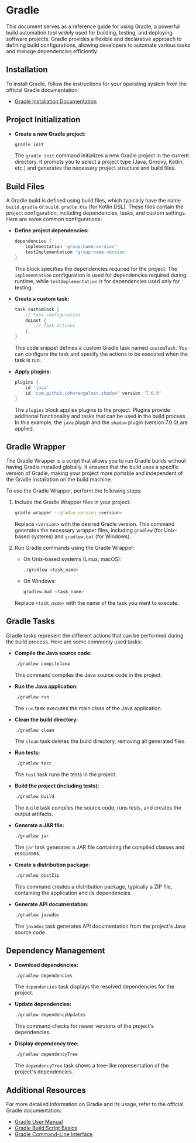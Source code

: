 # Gradle

This document serves as a reference guide for using Gradle, a powerful build automation tool widely used for building, testing, and deploying software projects. Gradle provides a flexible and declarative approach to defining build configurations, allowing developers to automate various tasks and manage dependencies efficiently.

## Installation

To install Gradle, follow the instructions for your operating system from the official Gradle documentation:

- [Gradle Installation Documentation](https://docs.gradle.org/current/userguide/installation.html)

## Project Initialization

- **Create a new Gradle project:**

  ```bash
  gradle init
  ```

  The `gradle init` command initializes a new Gradle project in the current directory. It prompts you to select a project type (Java, Groovy, Kotlin, etc.) and generates the necessary project structure and build files.

## Build Files

A Gradle build is defined using build files, which typically have the name `build.gradle` or `build.gradle.kts` (for Kotlin DSL). These files contain the project configuration, including dependencies, tasks, and custom settings. Here are some common configurations:

- **Define project dependencies:**

  ```groovy
  dependencies {
      implementation 'group:name:version'
      testImplementation 'group:name:version'
  }
  ```

  This block specifies the dependencies required for the project. The `implementation` configuration is used for dependencies required during runtime, while `testImplementation` is for dependencies used only for testing.

- **Create a custom task:**

  ```groovy
  task customTask {
      // Task configuration
      doLast {
          // Task actions
      }
  }
  ```

  This code snippet defines a custom Gradle task named `customTask`. You can configure the task and specify the actions to be executed when the task is run.

- **Apply plugins:**

  ```groovy
  plugins {
      id 'java'
      id 'com.github.johnrengelman.shadow' version '7.0.0'
  }
  ```

  The `plugins` block applies plugins to the project. Plugins provide additional functionality and tasks that can be used in the build process. In this example, the `java` plugin and the `shadow` plugin (version 7.0.0) are applied.

## Gradle Wrapper

The Gradle Wrapper is a script that allows you to run Gradle builds without having Gradle installed globally. It ensures that the build uses a specific version of Gradle, making your project more portable and independent of the Gradle installation on the build machine.

To use the Gradle Wrapper, perform the following steps:

1. Include the Gradle Wrapper files in your project:

   ```bash
   gradle wrapper --gradle-version <version>
   ```

   Replace `<version>` with the desired Gradle version. This command generates the necessary wrapper files, including `gradlew` (for Unix-based systems) and `gradlew.bat` (for Windows).

2. Run Gradle commands using the Gradle Wrapper:

   - On Unix-based systems (Linux, macOS):

     ```bash
     ./gradlew <task_name>
     ```

   - On Windows:

     ```bash
     gradlew.bat <task_name>
     ```

   Replace `<task_name>` with the name of the task you want to execute.

## Gradle Tasks

Gradle tasks represent the different actions that can be performed during the build process. Here are some commonly used tasks:

- **Compile the Java source code:**

  ```bash
  ./gradlew compileJava
  ```

  This command compiles the Java source code in the project.

- **Run the Java application:**

  ```bash
  ./gradlew run
  ```

  The `run` task executes the main class of the Java application.

- **Clean the build directory:**

  ```bash
  ./gradlew clean
  ```

  The `clean` task deletes the build directory, removing all generated files.

- **Run tests:**

  ```bash
  ./gradlew test
  ```

  The `test` task runs the tests in the project.

- **Build the project (including tests):**

  ```bash
  ./gradlew build
  ```

  The `build` task compiles the source code, runs tests, and creates the output artifacts.

- **Generate a JAR file:**

  ```bash
  ./gradlew jar
  ```

  The `jar` task generates a JAR file containing the compiled classes and resources.

- **Create a distribution package:**

  ```bash
  ./gradlew distZip
  ```

  This command creates a distribution package, typically a ZIP file, containing the application and its dependencies.

- **Generate API documentation:**

  ```bash
  ./gradlew javadoc
  ```

  The `javadoc` task generates API documentation from the project's Java source code.

## Dependency Management

- **Download dependencies:**

  ```bash
  ./gradlew dependencies
  ```

  The `dependencies` task displays the resolved dependencies for the project.

- **Update dependencies:**

  ```bash
  ./gradlew dependencyUpdates
  ```

  This command checks for newer versions of the project's dependencies.

- **Display dependency tree:**

  ```bash
  ./gradlew dependencyTree
  ```

  The `dependencyTree` task shows a tree-like representation of the project's dependencies.

## Additional Resources

For more detailed information on Gradle and its usage, refer to the official Gradle documentation:

- [Gradle User Manual](https://docs.gradle.org/current/userguide/userguide.html)
- [Gradle Build Script Basics](https://docs.gradle.org/current/userguide/tutorial_using_tasks.html)
- [Gradle Command-Line Interface](https://docs.gradle.org/current/userguide/command_line_interface.html)
